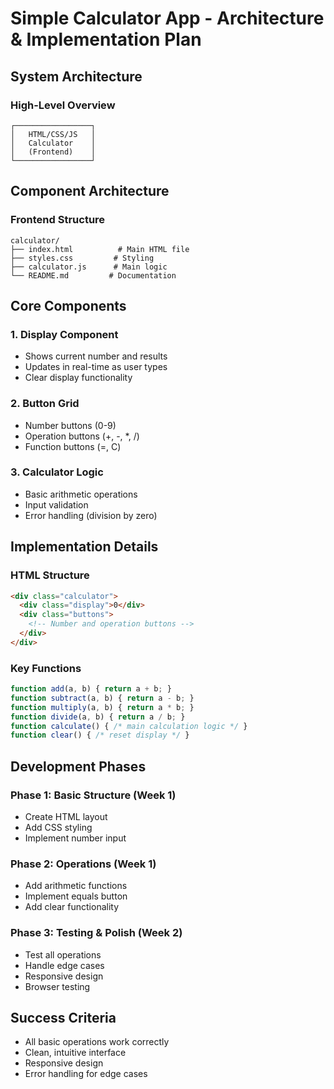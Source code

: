 # Simple Calculator App - Architecture & Implementation Plan

## System Architecture

### High-Level Overview
```
┌─────────────────┐
│   HTML/CSS/JS   │
│   Calculator    │
│   (Frontend)    │
└─────────────────┘
```

## Component Architecture

### Frontend Structure
```
calculator/
├── index.html          # Main HTML file
├── styles.css         # Styling
├── calculator.js      # Main logic
└── README.md         # Documentation
```

## Core Components

### 1. Display Component
- Shows current number and results
- Updates in real-time as user types
- Clear display functionality

### 2. Button Grid
- Number buttons (0-9)
- Operation buttons (+, -, *, /)
- Function buttons (=, C)

### 3. Calculator Logic
- Basic arithmetic operations
- Input validation
- Error handling (division by zero)

## Implementation Details

### HTML Structure
```html
<div class="calculator">
  <div class="display">0</div>
  <div class="buttons">
    <!-- Number and operation buttons -->
  </div>
</div>
```

### Key Functions
```javascript
function add(a, b) { return a + b; }
function subtract(a, b) { return a - b; }
function multiply(a, b) { return a * b; }
function divide(a, b) { return a / b; }
function calculate() { /* main calculation logic */ }
function clear() { /* reset display */ }
```

## Development Phases

### Phase 1: Basic Structure (Week 1)
- Create HTML layout
- Add CSS styling
- Implement number input

### Phase 2: Operations (Week 1)
- Add arithmetic functions
- Implement equals button
- Add clear functionality

### Phase 3: Testing & Polish (Week 2)
- Test all operations
- Handle edge cases
- Responsive design
- Browser testing

## Success Criteria
- All basic operations work correctly
- Clean, intuitive interface
- Responsive design
- Error handling for edge cases